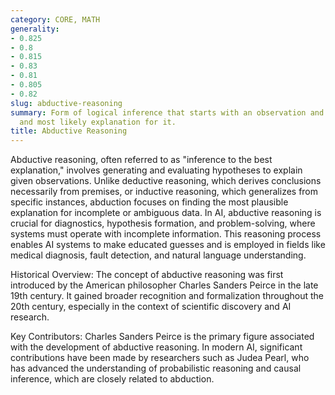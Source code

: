 ```yaml
---
category: CORE, MATH
generality:
- 0.825
- 0.8
- 0.815
- 0.83
- 0.81
- 0.805
- 0.82
slug: abductive-reasoning
summary: Form of logical inference that starts with an observation and seeks the simplest
  and most likely explanation for it.
title: Abductive Reasoning
---
```


Abductive reasoning, often referred to as "inference to the best explanation," involves generating and evaluating hypotheses to explain given observations. Unlike deductive reasoning, which derives conclusions necessarily from premises, or inductive reasoning, which generalizes from specific instances, abduction focuses on finding the most plausible explanation for incomplete or ambiguous data. In AI, abductive reasoning is crucial for diagnostics, hypothesis formation, and problem-solving, where systems must operate with incomplete information. This reasoning process enables AI systems to make educated guesses and is employed in fields like medical diagnosis, fault detection, and natural language understanding.

Historical Overview:
The concept of abductive reasoning was first introduced by the American philosopher Charles Sanders Peirce in the late 19th century. It gained broader recognition and formalization throughout the 20th century, especially in the context of scientific discovery and AI research.

Key Contributors:
Charles Sanders Peirce is the primary figure associated with the development of abductive reasoning. In modern AI, significant contributions have been made by researchers such as Judea Pearl, who has advanced the understanding of probabilistic reasoning and causal inference, which are closely related to abduction.